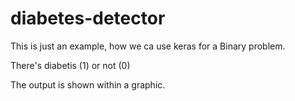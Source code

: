 # diabetes-detector
This is just an example, how we ca use keras for a Binary problem. 

There's diabetis (1) or not (0) 

The output is shown within a graphic. 

